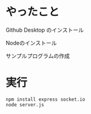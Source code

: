 # やったこと
Github Desktop のインストール

Nodeのインストール

サンプルプログラムの作成

# 実行
```
npm install express socket.io
node server.js
```
